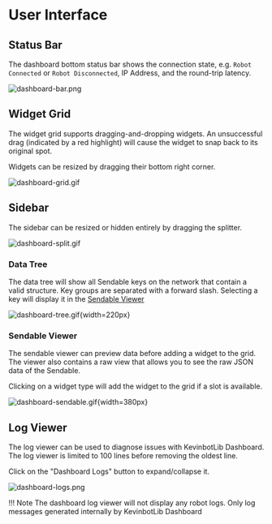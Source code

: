 # User Interface

## Status Bar

The dashboard bottom status bar shows the connection state, e.g. `Robot Connected` or `Robot Disconnected`, IP Address, and the round-trip latency.

![dashboard-bar.png](../../media/dashboard-bar.png)

## Widget Grid

The widget grid supports dragging-and-dropping widgets. An unsuccessful drag (indicated by a red highlight) will cause the widget to snap back to its original spot.

Widgets can be resized by dragging their bottom right corner.

![dashboard-grid.gif](../../media/dashboard-grid.gif)

## Sidebar

The sidebar can be resized or hidden entirely by dragging the splitter.

![dashboard-split.gif](../../media/dashboard-split.gif)

### Data Tree

The data tree will show all Sendable keys on the network that contain a valid structure.
Key groups are separated with a forward slash.
Selecting a key will display it in the [Sendable Viewer](#sendable-viewer)

![dashboard-tree.gif](../../media/dashboard-tree.gif){width=220px}

### Sendable Viewer

The sendable viewer can preview data before adding a widget to the grid.
The viewer also contains a raw view that allows you to see the raw JSON data of the Sendable.

Clicking on a widget type will add the widget to the grid if a slot is available.

![dashboard-sendable.gif](../../media/dashboard-sendable.gif){width=380px}

## Log Viewer

The log viewer can be used to diagnose issues with KevinbotLib Dashboard.
The log viewer is limited to 100 lines before removing the oldest line.

Click on the "Dashboard Logs" button to expand/collapse it.

![dashboard-logs.png](../../media/dashboard-logs.png)

!!! Note
    The dashboard log viewer will not display any robot logs. Only log messages generated internally by KevinbotLib Dashboard